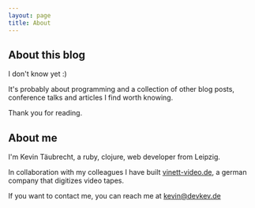 ```yaml
---
layout: page
title: About
---
```


## About this blog

I don't know yet :)

It's probably about programming and a collection of other blog posts, conference talks and articles I find worth knowing.

Thank you for reading.

## About me

I'm Kevin Täubrecht, a ruby, clojure, web developer from Leipzig.

In collaboration with my colleagues I have built [vinett-video.de][vinett-video], a german company that digitizes video tapes.

If you want to contact me, you can reach me at kevin@devkev.de

[vinett-video]: https://www.vinett-video.de
